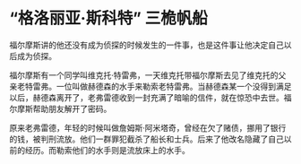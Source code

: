 # “格洛丽亚·斯科特” 三桅帆船

福尔摩斯讲的他还没有成为侦探的时候发生的一件事，也是这件事让他决定自己以后成为侦探。

福尔摩斯有一个同学叫维克托·特雷弗，一天维克托带福尔摩斯去见了维克托的父亲老特雷弗。一位叫做赫德森的水手来勒索老特雷弗。当赫德森某一个没得到满足以后，赫德森离开了，老弗雷德收到一封充满了暗喻的信件，就在惊恐中去世。福尔摩斯帮助朋友解开了密码。

原来老弗雷德，年轻的时候叫做詹姆斯·阿米塔奇，曾经在欠了赌债，挪用了银行的钱，被判刑流放。他们一群罪犯截杀了船长和士兵。后来了他改名隐藏了自己以前的经历。而勒索他们的水手则是流放床上的水手。